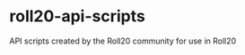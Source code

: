 roll20-api-scripts
==================

API scripts created by the Roll20 community for use in Roll20
